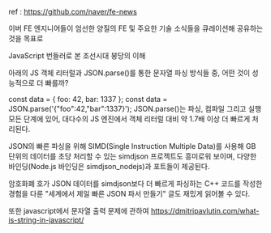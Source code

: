 ref : https://github.com/naver/fe-news

이버 FE 엔지니어들이 엄선한 양질의 FE 및 주요한 기술 소식들을 큐레이션해 공유하는 것을 목표로

JavaScript 번들러로 본 조선시대 붕당의 이해

아래의 JS 객체 리터럴과 JSON.parse()를 통한 문자열 파싱 방식들 중, 어떤 것이 성능적으로 더 빠를까?

const data = { foo: 42, bar: 1337 };
const data = JSON.parse('{"foo":42,"bar":1337}');
JSON.parse()는 파싱, 컴파일 그리고 실행 모든 단계에 있어, 대다수의 JS 엔진에서 객체 리터럴 대비 약 1.7배 이상 더 빠르게 처리된다.

JSON의 빠른 파싱을 위해 SIMD(Single Instruction Multiple Data)를 사용해 GB 단위의 데이터를 초당 처리할 수 있는 simdjson 프로젝트도 흥미로워 보이며, 다양한 바인딩(Node.js 바인딩은 simdjson_nodejs)과 포트들이 제공된다.

암호화폐 호가 JSON 데이터를 simdjson보다 더 빠르게 파싱하는 C++ 코드를 작성한 경험을 다룬 "세계에서 제일 빠른 JSON 파서 만들기" 글도 재밌게 읽어볼 수 있다.


또한 javascript에서 문자열 출력 문제에 관하여
https://dmitripavlutin.com/what-is-string-in-javascript/